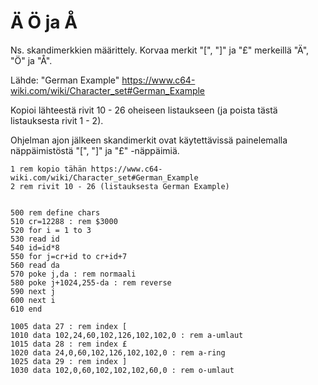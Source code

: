 # Ä Ö ja Å

Ns. skandimerkkien määrittely. Korvaa merkit "[", "]" ja "£" merkeillä "Ä", "Ö" ja "Å".

Lähde: "German Example" https://www.c64-wiki.com/wiki/Character_set#German_Example

Kopioi lähteestä rivit 10 - 26 oheiseen listaukseen (ja poista tästä listauksesta rivit 1 - 2).

Ohjelman ajon jälkeen skandimerkit ovat käytettävissä painelemalla näppäimistöstä "[", "]" ja "£" -näppäimiä.

```
1 rem kopio tähän https://www.c64-wiki.com/wiki/Character_set#German_Example
2 rem rivit 10 - 26 (listauksesta German Example)


500 rem define chars
510 cr=12288 : rem $3000
520 for i = 1 to 3
530 read id
540 id=id*8
550 for j=cr+id to cr+id+7
560 read da
570 poke j,da : rem normaali
580 poke j+1024,255-da : rem reverse
590 next j
600 next i
610 end

1005 data 27 : rem index [
1010 data 102,24,60,102,126,102,102,0 : rem a-umlaut 
1015 data 28 : rem index £
1020 data 24,0,60,102,126,102,102,0 : rem a-ring
1025 data 29 : rem index ]
1030 data 102,0,60,102,102,102,60,0 : rem o-umlaut

```
